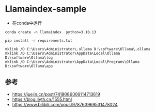 # Llamaindex-sample

- 在conda中运行
```
conda create -n llamaindex  python=3.10.13

pip install -r requirements.txt
```



```
mklink /D C:\Users\Administrator\.ollama D:\software\Ollama\.ollama
mklink /D C:\Users\Administrator\AppData\Local\Ollama D:\software\Ollama\log
mklink /D C:\Users\Administrator\AppData\Local\Programs\Ollama D:\software\Ollama\app
```

## 参考
- https://juejin.cn/post/7418086006114713619
- https://blog.llyth.cn/1555.html
- https://www.bilibili.com/opus/978763969531478024
